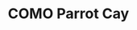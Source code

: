 ---
title:			"COMO Parrot Cay"
post_path:	2018-04-21-turks-and-caicos-como-parrot-cay
date_start:	2018/04/21
date_end:		2018/04/23
lat:        21.6940
lon:        -72.9114
metadata:
  - year: 2018
  - type: hotel
  - islands:
      - Providenciales
      - Parrot Cay
  - territories:
      - Turks and Caicos
  - continents:
      - North America
  - regions:
      - Caribbean
photos:
  - ext:		01.jpg
    class:	vertical
    text:   "COMO Parrot Cay · Turks and Caicos Islands"
---